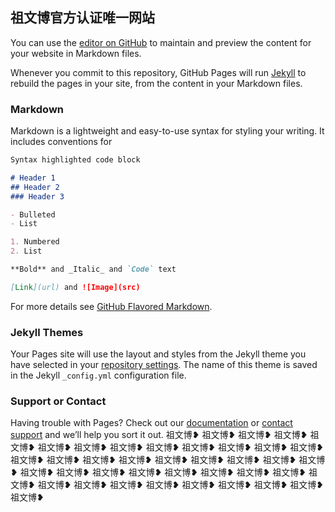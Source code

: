 ## 祖文博官方认证唯一网站

You can use the [editor on GitHub](https://github.com/Liangchenxu/-/edit/gh-pages/index.md) to maintain and preview the content for your website in Markdown files.

Whenever you commit to this repository, GitHub Pages will run [Jekyll](https://jekyllrb.com/) to rebuild the pages in your site, from the content in your Markdown files.

### Markdown

Markdown is a lightweight and easy-to-use syntax for styling your writing. It includes conventions for

```markdown
Syntax highlighted code block

# Header 1
## Header 2
### Header 3

- Bulleted
- List

1. Numbered
2. List

**Bold** and _Italic_ and `Code` text

[Link](url) and ![Image](src)
```

For more details see [GitHub Flavored Markdown](https://guides.github.com/features/mastering-markdown/).

### Jekyll Themes

Your Pages site will use the layout and styles from the Jekyll theme you have selected in your [repository settings](https://github.com/Liangchenxu/-/settings). The name of this theme is saved in the Jekyll `_config.yml` configuration file.

### Support or Contact

Having trouble with Pages? Check out our [documentation](https://docs.github.com/categories/github-pages-basics/) or [contact support](https://support.github.com/contact) and we’ll help you sort it out.
祖文博❥
祖文博❥
祖文博❥
祖文博❥
祖文博❥
祖文博❥
祖文博❥
祖文博❥
祖文博❥
祖文博❥
祖文博❥
祖文博❥
祖文博❥
祖文博❥
祖文博❥
祖文博❥
祖文博❥
祖文博❥
祖文博❥
祖文博❥
祖文博❥
祖文博❥
祖文博❥
祖文博❥
祖文博❥
祖文博❥
祖文博❥
祖文博❥
祖文博❥
祖文博❥
祖文博❥
祖文博❥
祖文博❥
祖文博❥
祖文博❥
祖文博❥
祖文博❥
祖文博❥
祖文博❥
祖文博❥
